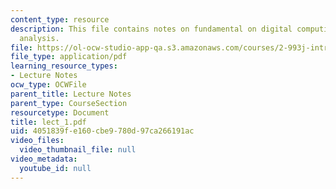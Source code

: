 ```yaml
---
content_type: resource
description: This file contains notes on fundamental on digital computing, and error
  analysis.
file: https://ol-ocw-studio-app-qa.s3.amazonaws.com/courses/2-993j-introduction-to-numerical-analysis-for-engineering-13-002j-spring-2005/4051839fe160cbe9780d97ca266191ac_lect_1.pdf
file_type: application/pdf
learning_resource_types:
- Lecture Notes
ocw_type: OCWFile
parent_title: Lecture Notes
parent_type: CourseSection
resourcetype: Document
title: lect_1.pdf
uid: 4051839f-e160-cbe9-780d-97ca266191ac
video_files:
  video_thumbnail_file: null
video_metadata:
  youtube_id: null
---
```

